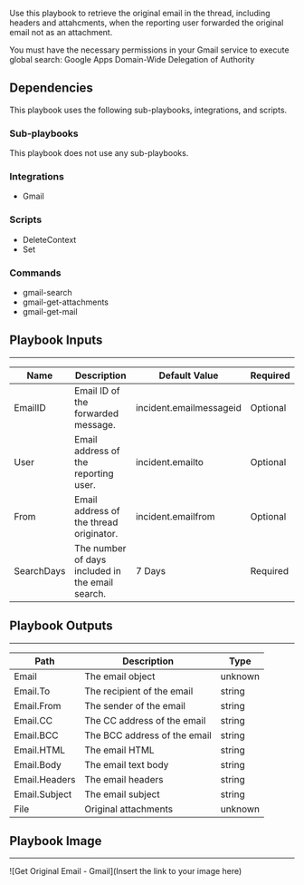 Use this playbook to retrieve the original email in the thread, including headers and attahcments, when the reporting user forwarded the original email not as an attachment.

You must have the necessary permissions in your Gmail service to execute global search: Google Apps Domain-Wide Delegation of Authority


## Dependencies
This playbook uses the following sub-playbooks, integrations, and scripts.

### Sub-playbooks
This playbook does not use any sub-playbooks.

### Integrations
* Gmail

### Scripts
* DeleteContext
* Set

### Commands
* gmail-search
* gmail-get-attachments
* gmail-get-mail

## Playbook Inputs
---

| **Name** | **Description** | **Default Value** | **Required** |
| --- | --- | --- | --- |
| EmailID | Email ID of the forwarded message. | incident.emailmessageid | Optional |
| User | Email address of the reporting user. | incident.emailto | Optional |
| From | Email address of the thread originator. | incident.emailfrom | Optional |
| SearchDays | The number of days included in the email search. | 7 Days | Required |

## Playbook Outputs
---

| **Path** | **Description** | **Type** |
| --- | --- | --- |
| Email | The email object | unknown |
| Email.To | The recipient of the email | string |
| Email.From | The sender of the email | string |
| Email.CC | The CC address of the email | string |
| Email.BCC | The BCC address of the email | string |
| Email.HTML | The email HTML | string |
| Email.Body | The email text body | string |
| Email.Headers | The email headers | string |
| Email.Subject | The email subject | string |
| File | Original attachments | unknown |

## Playbook Image
---
![Get Original Email - Gmail](Insert the link to your image here)